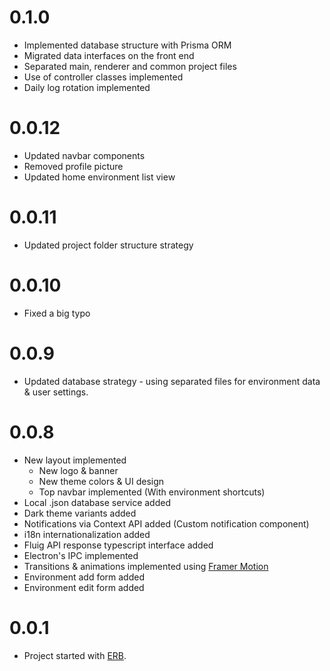 # 0.1.0

- Implemented database structure with Prisma ORM
- Migrated data interfaces on the front end
- Separated main, renderer and common project files
- Use of controller classes implemented
- Daily log rotation implemented

# 0.0.12

- Updated navbar components
- Removed profile picture
- Updated home environment list view

# 0.0.11

- Updated project folder structure strategy

# 0.0.10

- Fixed a big typo

# 0.0.9

- Updated database strategy - using separated files for environment data & user settings.

# 0.0.8

- New layout implemented
  - New logo & banner
  - New theme colors & UI design
  - Top navbar implemented (With environment shortcuts)
- Local .json database service added
- Dark theme variants added
- Notifications via Context API added (Custom notification component)
- i18n internationalization added
- Fluig API response typescript interface added
- Electron's IPC implemented
- Transitions & animations implemented using [Framer Motion](https://www.framer.com/motion/)
- Environment add form added
- Environment edit form added

# 0.0.1

- Project started with [ERB](https://github.com/electron-react-boilerplate/electron-react-boilerplate).
